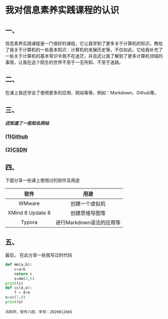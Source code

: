 # 我对信息素养实践课程的认识

## 一、

 信息素养实践课程是一门很好的课程，它让我学到了更多关于计算机的知识，教给了我关于计算机的一些基本知识：计算机的发展历史等，不仅如此，它给我补充了一些关于计算机的基本常识令我不在迷茫，并且还让我了解到了更多计算机领域的事情，让我在这个陌生的世界不至于一无所知、不至于迷路。

## 二、

在课上我还学会了使用更多的应用、网站等等，例如：Markdown、Github等。

## 三、

***还知道了一些知名网站***

### (1)[Github](https://github.com/)

### (2)[CSDN](https://www.csdn.net/)

## 四、

下面分享一些课上使用过的软件及用途

|       软件       |           用途           |
| :--------------: | :----------------------: |
|      WMware      |      创建一个虚拟机      |
| XMind 8 Update 8 |      创建思维导图等      |
|      Typora      | 进行Markdown语法的应用等 |

## 五、

最后， 在此分享一些我写过的代码

```python
def mm(a,b):
    c=a+b
    return c
    s=mm(4,5)
print(s)
def cc(d,e):
    f = d+e
o=cc(7,8)
print(o)
```



`马鸣宇，软件八班，学号：2020012465`